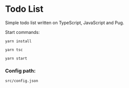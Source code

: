# Todo List

Simple todo list written on TypeScript, JavaScript and Pug.

Start commands:

```
yarn install
```

```
yarn tsc
```

```
yarn start
```

### Config path:

```
src/config.json
```
